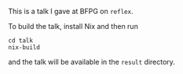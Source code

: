 This is a talk I gave at BFPG on `reflex`.

To build the talk, install Nix and then run 
```
cd talk
nix-build
```
and the talk will be available in the `result` directory.
